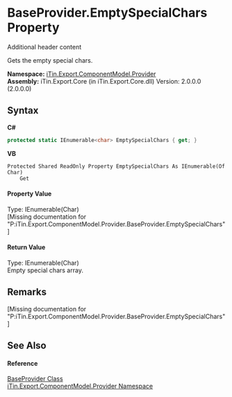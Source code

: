 # BaseProvider.EmptySpecialChars Property 
Additional header content 

Gets the empty special chars.

**Namespace:**&nbsp;<a href="N_iTin_Export_ComponentModel_Provider">iTin.Export.ComponentModel.Provider</a><br />**Assembly:**&nbsp;iTin.Export.Core (in iTin.Export.Core.dll) Version: 2.0.0.0 (2.0.0.0)

## Syntax

**C#**<br />
``` C#
protected static IEnumerable<char> EmptySpecialChars { get; }
```

**VB**<br />
``` VB
Protected Shared ReadOnly Property EmptySpecialChars As IEnumerable(Of Char)
	Get
```


#### Property Value
Type: IEnumerable(Char)<br />\[Missing <value> documentation for "P:iTin.Export.ComponentModel.Provider.BaseProvider.EmptySpecialChars"\]

#### Return Value
Type: IEnumerable(Char)<br />Empty special chars array.

## Remarks
\[Missing <remarks> documentation for "P:iTin.Export.ComponentModel.Provider.BaseProvider.EmptySpecialChars"\]

## See Also


#### Reference
<a href="T_iTin_Export_ComponentModel_Provider_BaseProvider">BaseProvider Class</a><br /><a href="N_iTin_Export_ComponentModel_Provider">iTin.Export.ComponentModel.Provider Namespace</a><br />